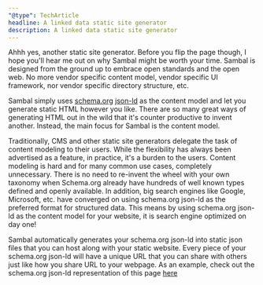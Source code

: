 ```yaml
---
"@type": TechArticle
headline: A linked data static site generator
description: A linked data static site generator
---
```


Ahhh yes, another static site generator. Before you flip the page though, I hope you'll hear me out on why Sambal might be worth your time.  Sambal is designed from the ground up to embrace open standards and the open web.  No more vendor specific content model, vendor specific UI framework, nor vendor specific directory structure, etc.

Sambal simply uses [schema.org](https://schema.org/) [json-ld](https://json-ld.org/) as the content model and let you generate static HTML however you like.  There are so many great ways of generating HTML out in the wild that it's counter productive to invent another.  Instead, the main focus for Sambal is the content model.

Traditionally, CMS and other static site generators delegate the task of content modeling to their users.  While the flexibility has always been advertised as a feature, in practice, it's a burden to the users.  Content modeling is hard and for many common use cases, completely unnecessary.  There is no need to re-invent the wheel with your own taxonomy when Schema.org already have hundreds of well known types defined and openly available.  In addition, big search engines like Google, Microsoft, etc. have converged on using schema.org json-ld as the preferred format for structured data.  This means by using schema.org json-ld as the content model for your website, it is search engine optimized on day one!

Sambal automatically generates your schema.org json-ld into static json files that you can host along with your static website.  Every piece of your schema.org json-ld will have a unique URL that you can share with others just like how you share URL to your webpage.  As an example, check out the schema.org json-ld representation of this page [here](https://sambal.dev/schema.json)
